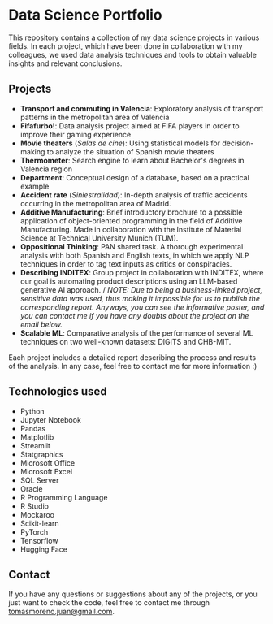 # Data Science Portfolio
This repository contains a collection of my data science projects in various fields. 
In each project, which have been done in collaboration with my colleagues, we used data analysis techniques and tools to obtain valuable insights and relevant conclusions.

## Projects

+ **Transport and commuting in Valencia**: Exploratory analysis of transport patterns in the metropolitan area of Valencia
+ **Fifafurbo!**: Data analysis project aimed at FIFA players in order to improve their gaming experience
+ **Movie theaters** (*Salas de cine*): Using statistical models for decision-making to analyze the situation of Spanish movie theaters
+ **Thermometer**: Search engine to learn about Bachelor's degrees in Valencia region
+ **Department**: Conceptual design of a database, based on a practical example
+ **Accident rate** (*Siniestralidad*): In-depth analysis of traffic accidents occurring in the metropolitan area of Madrid.
+ **Additive Manufacturing**: Brief introductory brochure to a possible application of object-oriented programming in the field of Additive Manufacturing. Made in collaboration with the Institute of Material Science at Technical University Munich (TUM).
+ **Oppositional Thinking**: PAN shared task. A thorough experimental analysis with both Spanish and English texts, in which we apply NLP techniques in order to tag text inputs as critics or conspiracies.
+ **Describing INDITEX**: Group project in collaboration with INDITEX, where our goal is automating product descriptions using an LLM-based generative AI approach. / *NOTE: Due to being a business-linked project, sensitive data was used, thus making it impossible for us to publish the corresponding report. Anyways, you can see the informative poster, and you can contact me if you have any doubts about the project on the email below.*
+ **Scalable ML**: Comparative analysis of the performance of several ML techniques on two well-known datasets: DIGITS and CHB-MIT.

Each project includes a detailed report describing the process and results of the analysis. In any case, feel free to contact me for more information :)

## Technologies used
+ Python
+ Jupyter Notebook
+ Pandas
+ Matplotlib
+ Streamlit
+ Statgraphics
+ Microsoft Office
+ Microsoft Excel
+ SQL Server
+ Oracle
+ R Programming Language
+ R Studio
+ Mockaroo
+ Scikit-learn
+ PyTorch
+ Tensorflow
+ Hugging Face

## Contact
If you have any questions or suggestions about any of the projects, or you just want to check the code, feel free to contact me through tomasmoreno.juan@gmail.com.
